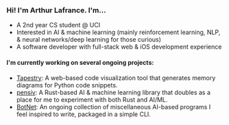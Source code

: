 ### Hi! I'm Arthur Lafrance. I'm...

* A 2nd year CS student @ UCI
* Interested in AI & machine learning (mainly reinforcement learning, NLP, & neural networks/deep learning for those curious)
* A software developer with full-stack web & iOS development experience

#### I'm currently working on several ongoing projects:

* [Tapestry](https://tapestrylearn.com): A web-based code visualization tool that generates memory diagrams for Python code snippets.
* [pensiv](https://www.github.com/arthurlafrance/pensiv): A Rust-based AI & machine learning library that doubles as a place for me to experiment with both Rust and AI/ML.
* [BotNet](https://www.github.com/arthurlafrance/BotNet): An ongoing collection of miscellaneous AI-based programs I feel inspired to write, packaged in a simple CLI.
